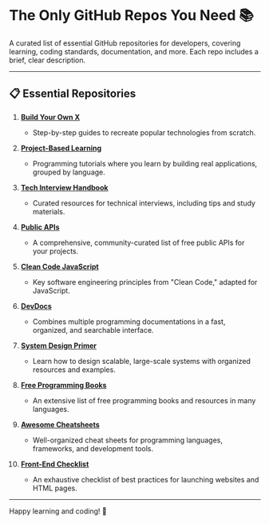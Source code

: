 # The Only GitHub Repos You Need 📚

A curated list of essential GitHub repositories for developers, covering learning, coding standards, documentation, and more. Each repo includes a brief, clear description.

---

## 📋 Essential Repositories

1. **[Build Your Own X](https://github.com/codecrafters-io/build-your-own-x)**
   - Step-by-step guides to recreate popular technologies from scratch.

2. **[Project-Based Learning](https://github.com/practical-tutorials/project-based-learning)**
   - Programming tutorials where you learn by building real applications, grouped by language.

3. **[Tech Interview Handbook](https://github.com/yangshun/tech-interview-handbook)**
   - Curated resources for technical interviews, including tips and study materials.

4. **[Public APIs](https://github.com/public-apis/public-apis)**
   - A comprehensive, community-curated list of free public APIs for your projects.

5. **[Clean Code JavaScript](https://github.com/ryanmcdermott/clean-code-javascript)**
   - Key software engineering principles from "Clean Code," adapted for JavaScript.

6. **[DevDocs](https://github.com/freeCodeCamp/devdocs)**
   - Combines multiple programming documentations in a fast, organized, and searchable interface.

7. **[System Design Primer](https://github.com/donnemartin/system-design-primer)**
   - Learn how to design scalable, large-scale systems with organized resources and examples.

8. **[Free Programming Books](https://github.com/EbookFoundation/free-programming-books)**
   - An extensive list of free programming books and resources in many languages.

9. **[Awesome Cheatsheets](https://github.com/LeCoupa/awesome-cheatsheets)**
   - Well-organized cheat sheets for programming languages, frameworks, and development tools.

10. **[Front-End Checklist](https://github.com/thedaviddias/Front-End-Checklist)**
    - An exhaustive checklist of best practices for launching websites and HTML pages.

---

Happy learning and coding! 🚀
